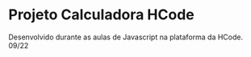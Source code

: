 # Projeto Calculadora HCode
 Desenvolvido durante as aulas de Javascript na plataforma da HCode. 09/22
